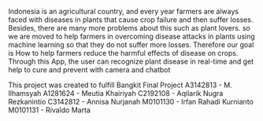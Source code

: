 Indonesia is an agricultural country, and every year farmers are always faced with diseases in plants that cause crop failure and then suffer losses. Besides, there are many more problems about this such as plant lovers. so we are moved to help farmers in overcoming disease attacks in plants using machine learning so that they do not suffer more losses. Therefore our goal is How to help farmers reduce the harmful effects of disease on crops. Through this App, the user can recognize plant disease in real-time and get help to cure and prevent with camera and chatbot

This project was created to fulfill Bangkit Final Project
A3142813 - M. Ilhamsyah
A1281624 - Meutia Khairiyah
C2192108 - Aqilarik Nugra Rezkanintio
C3142812 - Annisa Nurjanah
M0101130 - Irfan Rahadi Kurnianto
M0101131 - Rivaldo Marta
